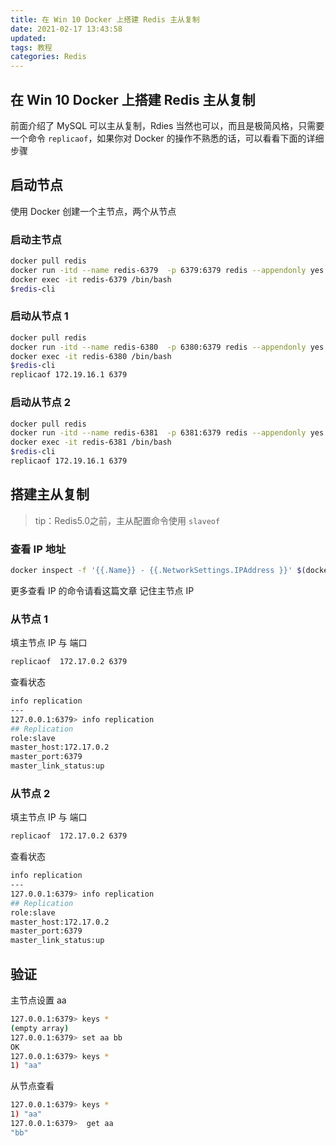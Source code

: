 ```yaml
---
title: 在 Win 10 Docker 上搭建 Redis 主从复制
date: 2021-02-17 13:43:58
updated: 
tags: 教程
categories: Redis
---
```


## 在 Win 10 Docker 上搭建 Redis 主从复制

前面介绍了 MySQL 可以主从复制，Rdies 当然也可以，而且是极简风格，只需要一个命令 `replicaof`，如果你对 Docker 的操作不熟悉的话，可以看看下面的详细步骤
## 启动节点
使用 Docker 创建一个主节点，两个从节点
### 启动主节点
```bash
docker pull redis
docker run -itd --name redis-6379  -p 6379:6379 redis --appendonly yes --protected-mode no
docker exec -it redis-6379 /bin/bash
$redis-cli
```
### 启动从节点 1
```bash
docker pull redis
docker run -itd --name redis-6380  -p 6380:6379 redis --appendonly yes --protected-mode no
docker exec -it redis-6380 /bin/bash
$redis-cli
replicaof 172.19.16.1 6379
```
### 启动从节点 2
```bash
docker pull redis
docker run -itd --name redis-6381  -p 6381:6379 redis --appendonly yes --protected-mode no
docker exec -it redis-6381 /bin/bash
$redis-cli
replicaof 172.19.16.1 6379
```
## 搭建主从复制
> tip：Redis5.0之前，主从配置命令使用 `slaveof`

### 查看 IP 地址
```bash
docker inspect -f '{{.Name}} - {{.NetworkSettings.IPAddress }}' $(docker ps -aq)
```
更多查看 IP 的命令请看这篇文章
记住主节点 IP
### 从节点 1
填主节点 IP 与 端口
```bash
replicaof  172.17.0.2 6379
```
查看状态
```bash
info replication
---
127.0.0.1:6379> info replication
## Replication
role:slave
master_host:172.17.0.2
master_port:6379
master_link_status:up
```
### 从节点 2
填主节点 IP 与 端口
```bash
replicaof  172.17.0.2 6379
```
查看状态
```bash
info replication
---
127.0.0.1:6379> info replication
## Replication
role:slave
master_host:172.17.0.2
master_port:6379
master_link_status:up
```
## 验证
主节点设置 aa
```bash
127.0.0.1:6379> keys *
(empty array)
127.0.0.1:6379> set aa bb
OK
127.0.0.1:6379> keys *
1) "aa"
```
从节点查看
```bash
127.0.0.1:6379> keys *
1) "aa"
127.0.0.1:6379>  get aa
"bb"
```